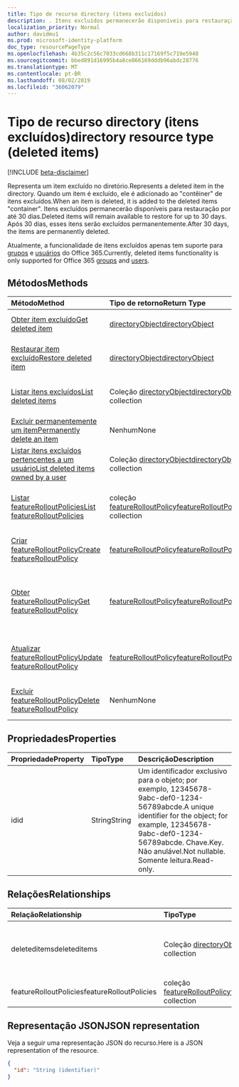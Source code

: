 ```yaml
---
title: Tipo de recurso directory (itens excluídos)
description: . Itens excluídos permanecerão disponíveis para restauração por até 30 dias. Após 30 dias, esses itens serão excluídos permanentemente.
localization_priority: Normal
author: davidmu1
ms.prod: microsoft-identity-platform
doc_type: resourcePageType
ms.openlocfilehash: 4b35c2c56c7033cd668b311c17169f5c719e5948
ms.sourcegitcommit: bbed891d16995b4a8ce866169dddb96abdc28776
ms.translationtype: MT
ms.contentlocale: pt-BR
ms.lasthandoff: 08/02/2019
ms.locfileid: "36062079"
---
```

# <a name="directory-resource-type-deleted-items"></a><span data-ttu-id="167cf-105">Tipo de recurso directory (itens excluídos)</span><span class="sxs-lookup"><span data-stu-id="167cf-105">directory resource type (deleted items)</span></span>

[!INCLUDE [beta-disclaimer](../../includes/beta-disclaimer.md)]

<span data-ttu-id="167cf-106">Representa um item excluído no diretório.</span><span class="sxs-lookup"><span data-stu-id="167cf-106">Represents a deleted item in the directory.</span></span> <span data-ttu-id="167cf-107">Quando um item é excluído, ele é adicionado ao "contêiner" de itens excluídos.</span><span class="sxs-lookup"><span data-stu-id="167cf-107">When an item is deleted, it is added to the deleted items "container".</span></span> <span data-ttu-id="167cf-108">Itens excluídos permanecerão disponíveis para restauração por até 30 dias.</span><span class="sxs-lookup"><span data-stu-id="167cf-108">Deleted items will remain available to restore for up to 30 days.</span></span> <span data-ttu-id="167cf-109">Após 30 dias, esses itens serão excluídos permanentemente.</span><span class="sxs-lookup"><span data-stu-id="167cf-109">After 30 days, the items are permanently deleted.</span></span>

<span data-ttu-id="167cf-110">Atualmente, a funcionalidade de itens excluídos apenas tem suporte para [grupos](group.md) e [usuários](users.md) do Office 365.</span><span class="sxs-lookup"><span data-stu-id="167cf-110">Currently, deleted items functionality is only supported for Office 365 [groups](group.md) and [users](users.md).</span></span>

## <a name="methods"></a><span data-ttu-id="167cf-111">Métodos</span><span class="sxs-lookup"><span data-stu-id="167cf-111">Methods</span></span>

| <span data-ttu-id="167cf-112">Método</span><span class="sxs-lookup"><span data-stu-id="167cf-112">Method</span></span>         | <span data-ttu-id="167cf-113">Tipo de retorno</span><span class="sxs-lookup"><span data-stu-id="167cf-113">Return Type</span></span> | <span data-ttu-id="167cf-114">Descrição</span><span class="sxs-lookup"><span data-stu-id="167cf-114">Description</span></span> |
|:---------------|:------------|:------------|
|[<span data-ttu-id="167cf-115">Obter item excluído</span><span class="sxs-lookup"><span data-stu-id="167cf-115">Get deleted item</span></span>](../api/directory-deleteditems-get.md) | [<span data-ttu-id="167cf-116">directoryObject</span><span class="sxs-lookup"><span data-stu-id="167cf-116">directoryObject</span></span>](directoryobject.md) | <span data-ttu-id="167cf-117">Obtém as propriedades de um item excluído.</span><span class="sxs-lookup"><span data-stu-id="167cf-117">Gets the properties of a deleted item.</span></span> |
|[<span data-ttu-id="167cf-118">Restaurar item excluído</span><span class="sxs-lookup"><span data-stu-id="167cf-118">Restore deleted item</span></span>](../api/directory-deleteditems-restore.md) |[<span data-ttu-id="167cf-119">directoryObject</span><span class="sxs-lookup"><span data-stu-id="167cf-119">directoryObject</span></span>](directoryobject.md)| <span data-ttu-id="167cf-120">Restaura um item recentemente excluído.</span><span class="sxs-lookup"><span data-stu-id="167cf-120">Restores a recently deleted item.</span></span> |
|[<span data-ttu-id="167cf-121">Listar itens excluídos</span><span class="sxs-lookup"><span data-stu-id="167cf-121">List deleted items</span></span>](../api/directory-deleteditems-list.md) |<span data-ttu-id="167cf-122">Coleção [directoryObject](directoryobject.md)</span><span class="sxs-lookup"><span data-stu-id="167cf-122">[directoryObject](directoryobject.md) collection</span></span>| <span data-ttu-id="167cf-123">Obtém uma lista de itens recentemente excluídos.</span><span class="sxs-lookup"><span data-stu-id="167cf-123">Gets a list of recently deleted items.</span></span> |
|[<span data-ttu-id="167cf-124">Excluir permanentemente um item</span><span class="sxs-lookup"><span data-stu-id="167cf-124">Permanently delete an item</span></span>](../api/directory-deleteditems-delete.md) | <span data-ttu-id="167cf-125">Nenhum</span><span class="sxs-lookup"><span data-stu-id="167cf-125">None</span></span> | <span data-ttu-id="167cf-126">Exclui permanentemente um item.</span><span class="sxs-lookup"><span data-stu-id="167cf-126">Permanently deletes an item.</span></span> |
|[<span data-ttu-id="167cf-127">Listar itens excluídos pertencentes a um usuário</span><span class="sxs-lookup"><span data-stu-id="167cf-127">List deleted items owned by a user</span></span>](../api/directory-deleteditems-user-owned.md) | <span data-ttu-id="167cf-128">Coleção [directoryObject](directoryobject.md)</span><span class="sxs-lookup"><span data-stu-id="167cf-128">[directoryObject](directoryobject.md) collection</span></span> | <span data-ttu-id="167cf-129">Lista itens de diretório pertencentes a um usuário.</span><span class="sxs-lookup"><span data-stu-id="167cf-129">Lists directory items owned by a user.</span></span> |
|[<span data-ttu-id="167cf-130">Listar featureRolloutPolicies</span><span class="sxs-lookup"><span data-stu-id="167cf-130">List featureRolloutPolicies</span></span>](../api/directory-list-featurerolloutpolicies.md) | <span data-ttu-id="167cf-131">coleção [featureRolloutPolicy](featurerolloutpolicy.md)</span><span class="sxs-lookup"><span data-stu-id="167cf-131">[featureRolloutPolicy](featurerolloutpolicy.md) collection</span></span> | <span data-ttu-id="167cf-132">Recupere uma lista de objetos featureRolloutPolicy.</span><span class="sxs-lookup"><span data-stu-id="167cf-132">Retrieve a list of featureRolloutPolicy objects.</span></span> |
|[<span data-ttu-id="167cf-133">Criar featureRolloutPolicy</span><span class="sxs-lookup"><span data-stu-id="167cf-133">Create featureRolloutPolicy</span></span>](../api/directory-post-featurerolloutpolicies.md) | [<span data-ttu-id="167cf-134">featureRolloutPolicy</span><span class="sxs-lookup"><span data-stu-id="167cf-134">featureRolloutPolicy</span></span>](featurerolloutpolicy.md) | <span data-ttu-id="167cf-135">Criar um novo objeto featureRolloutPolicy.</span><span class="sxs-lookup"><span data-stu-id="167cf-135">Create a new featureRolloutPolicy object.</span></span> |
| [<span data-ttu-id="167cf-136">Obter featureRolloutPolicy</span><span class="sxs-lookup"><span data-stu-id="167cf-136">Get featureRolloutPolicy</span></span>](../api/featurerolloutpolicy-get.md) | [<span data-ttu-id="167cf-137">featureRolloutPolicy</span><span class="sxs-lookup"><span data-stu-id="167cf-137">featureRolloutPolicy</span></span>](featurerolloutpolicy.md) | <span data-ttu-id="167cf-138">Recupere as propriedades e os relacionamentos do objeto featurerolloutpolicy.</span><span class="sxs-lookup"><span data-stu-id="167cf-138">Retrieve the properties and relationships of featurerolloutpolicy object.</span></span> |
| [<span data-ttu-id="167cf-139">Atualizar featureRolloutPolicy</span><span class="sxs-lookup"><span data-stu-id="167cf-139">Update featureRolloutPolicy</span></span>](../api/featurerolloutpolicy-update.md) | [<span data-ttu-id="167cf-140">featureRolloutPolicy</span><span class="sxs-lookup"><span data-stu-id="167cf-140">featureRolloutPolicy</span></span>](featurerolloutpolicy.md) | <span data-ttu-id="167cf-141">Atualize as propriedades do objeto featurerolloutpolicy.</span><span class="sxs-lookup"><span data-stu-id="167cf-141">Update the properties of featurerolloutpolicy object.</span></span> |
| [<span data-ttu-id="167cf-142">Excluir featureRolloutPolicy</span><span class="sxs-lookup"><span data-stu-id="167cf-142">Delete featureRolloutPolicy</span></span>](../api/featurerolloutpolicy-delete.md) | <span data-ttu-id="167cf-143">Nenhum</span><span class="sxs-lookup"><span data-stu-id="167cf-143">None</span></span> | <span data-ttu-id="167cf-144">Excluir um objeto featureRolloutPolicy.</span><span class="sxs-lookup"><span data-stu-id="167cf-144">Delete a featureRolloutPolicy object.</span></span> |

## <a name="properties"></a><span data-ttu-id="167cf-145">Propriedades</span><span class="sxs-lookup"><span data-stu-id="167cf-145">Properties</span></span>
| <span data-ttu-id="167cf-146">Propriedade</span><span class="sxs-lookup"><span data-stu-id="167cf-146">Property</span></span>   | <span data-ttu-id="167cf-147">Tipo</span><span class="sxs-lookup"><span data-stu-id="167cf-147">Type</span></span> |<span data-ttu-id="167cf-148">Descrição</span><span class="sxs-lookup"><span data-stu-id="167cf-148">Description</span></span>|
|:---------------|:--------|:----------|
|<span data-ttu-id="167cf-149">id</span><span class="sxs-lookup"><span data-stu-id="167cf-149">id</span></span>|<span data-ttu-id="167cf-150">String</span><span class="sxs-lookup"><span data-stu-id="167cf-150">String</span></span>| <span data-ttu-id="167cf-151">Um identificador exclusivo para o objeto; por exemplo, 12345678-9abc-def0-1234-56789abcde.</span><span class="sxs-lookup"><span data-stu-id="167cf-151">A unique identifier for the object; for example, 12345678-9abc-def0-1234-56789abcde.</span></span> <span data-ttu-id="167cf-152">Chave.</span><span class="sxs-lookup"><span data-stu-id="167cf-152">Key.</span></span> <span data-ttu-id="167cf-153">Não anulável.</span><span class="sxs-lookup"><span data-stu-id="167cf-153">Not nullable.</span></span> <span data-ttu-id="167cf-154">Somente leitura.</span><span class="sxs-lookup"><span data-stu-id="167cf-154">Read-only.</span></span>|

## <a name="relationships"></a><span data-ttu-id="167cf-155">Relações</span><span class="sxs-lookup"><span data-stu-id="167cf-155">Relationships</span></span>
| <span data-ttu-id="167cf-156">Relação</span><span class="sxs-lookup"><span data-stu-id="167cf-156">Relationship</span></span> | <span data-ttu-id="167cf-157">Tipo</span><span class="sxs-lookup"><span data-stu-id="167cf-157">Type</span></span>   |<span data-ttu-id="167cf-158">Descrição</span><span class="sxs-lookup"><span data-stu-id="167cf-158">Description</span></span>|
|:---------------|:--------|:----------|
|<span data-ttu-id="167cf-159">deleteditems</span><span class="sxs-lookup"><span data-stu-id="167cf-159">deleteditems</span></span>|<span data-ttu-id="167cf-160">Coleção [directoryObject](directoryobject.md)</span><span class="sxs-lookup"><span data-stu-id="167cf-160">[directoryObject](directoryobject.md) collection</span></span>| <span data-ttu-id="167cf-161">Itens recentemente excluídos.</span><span class="sxs-lookup"><span data-stu-id="167cf-161">Recently deleted items.</span></span> <span data-ttu-id="167cf-162">Somente leitura.</span><span class="sxs-lookup"><span data-stu-id="167cf-162">Read-only.</span></span> <span data-ttu-id="167cf-163">Anulável.</span><span class="sxs-lookup"><span data-stu-id="167cf-163">Nullable.</span></span>|
|<span data-ttu-id="167cf-164">featureRolloutPolicies</span><span class="sxs-lookup"><span data-stu-id="167cf-164">featureRolloutPolicies</span></span>|<span data-ttu-id="167cf-165">coleção [featureRolloutPolicy](featurerolloutpolicy.md)</span><span class="sxs-lookup"><span data-stu-id="167cf-165">[featureRolloutPolicy](featurerolloutpolicy.md) collection</span></span>| <span data-ttu-id="167cf-166">Anulável.</span><span class="sxs-lookup"><span data-stu-id="167cf-166">Nullable.</span></span>|

## <a name="json-representation"></a><span data-ttu-id="167cf-167">Representação JSON</span><span class="sxs-lookup"><span data-stu-id="167cf-167">JSON representation</span></span>
<span data-ttu-id="167cf-168">Veja a seguir uma representação JSON do recurso.</span><span class="sxs-lookup"><span data-stu-id="167cf-168">Here is a JSON representation of the resource.</span></span>

<!-- {
  "blockType": "resource",
  "keyProperty":"id",
  "optionalProperties": [

  ],
  "@odata.type": "microsoft.graph.directory"
}-->

```json
{
  "id": "String (identifier)"
}
```

<!-- uuid: 8fcb5dbc-d5aa-4681-8e31-b001d5168d79
2015-10-25 14:57:30 UTC -->
<!--
{
  "type": "#page.annotation",
  "description": "directory resource",
  "keywords": "",
  "section": "documentation",
  "tocPath": "",
  "suppressions": []
}
-->

